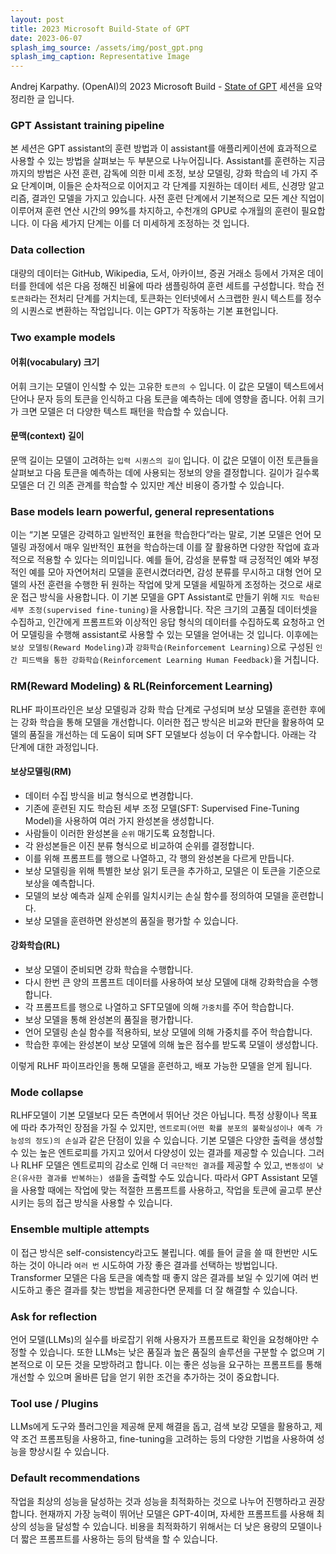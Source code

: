 ```yaml
---
layout: post
title: 2023 Microsoft Build-State of GPT
date: 2023-06-07
splash_img_source: /assets/img/post_gpt.png
splash_img_caption: Representative Image
---
```


Andrej Karpathy. (OpenAI)의 2023 Microsoft Build - [State of GPT](https://build.microsoft.com/en-US/sessions/db3f4859-cd30-4445-a0cd-553c3304f8e2) 세션을 요약 정리한 글 입니다.

### GPT Assistant training pipeline
본 세션은 GPT assistant의 훈련 방법과 이 assistant를 애플리케이션에 효과적으로 사용할 수 있는 방법을 살펴보는 두 부분으로 나누어집니다. Assistant를 훈련하는 지금까지의 방법은 사전 훈련, 감독에 의한 미세 조정, 보상 모델링, 강화 학습의 네 가지 주요 단계이며, 이들은 순차적으로 이어지고 각 단계를 지원하는 데이터 세트, 신경망 알고리즘, 결과인 모델을 가지고 있습니다. 사전 훈련 단계에서 기본적으로 모든 계산 직업이 이루어져 훈련 연산 시간의 99%를 차지하고, 수천개의 GPU로 수개월의 훈련이 필요합니다. 이 다음 세가지 단계는 이를 더 미세하게 조정하는 것 입니다.

### Data collection
대량의 데이터는 GitHub, Wikipedia, 도서, 아카이브, 증권 거래소 등에서 가져온 데이터를 한데에 섞은 다음 정해진 비율에 따라 샘플링하여 훈련 세트를 구성합니다. 학습 전 `토큰화`라는 전처리 단계를 거치는데, 토큰화는 인터넷에서 스크랩한 원시 텍스트를 정수의 시퀀스로 변환하는 작업입니다. 이는 GPT가 작동하는 기본 표현입니다.

### Two example models
#### 어휘(vocabulary) 크기
어휘 크기는 모델이 인식할 수 있는 고유한 `토큰의 수` 입니다. 이 값은 모델이 텍스트에서 단어나 문자 등의 토큰을 인식하고 다음 토큰을 예측하는 데에 영향을 줍니다. 어휘 크기가 크면 모델은 더 다양한 텍스트 패턴을 학습할 수 있습니다.
#### 문맥(context) 길이
문맥 길이는 모델이 고려하는 `입력 시퀀스의 길이` 입니다. 이 값은 모델이 이전 토큰들을 살펴보고 다음 토큰을 예측하는 데에 사용되는 정보의 양을 결정합니다. 길이가 길수록 모델은 더 긴 의존 관계를 학습할 수 있지만 계산 비용이 증가할 수 있습니다.

### Base models learn powerful, general representations
이는 “기본 모델은 강력하고 일반적인 표현을 학습한다”라는 말로, 기본 모델은 언어 모델링 과정에서 매우 일반적인 표현을 학습하는데 이를 잘 활용하면 다양한 작업에 효과적으로 적용할 수 있다는 의미입니다. 예를 들어, 감성을 분류할 때 긍정적인 예와 부정적인 예를 모아 자연어처리 모델을 훈련시켰더라면, 감성 분류를 무시하고 대형 언어 모델의 사전 훈련을 수행한 뒤 원하는 작업에 맞게 모델을 세밀하게 조정하는 것으로 새로운 접근 방식을 사용합니다. 이 기본 모델을 GPT Assistant로 만들기 위해 `지도 학습된 세부 조정(supervised fine-tuning)`을 사용합니다. 작은 크기의 고품질 데이터셋을 수집하고, 인간에게 프롬프트와 이상적인 응답 형식의 데이터를 수집하도록 요청하고 언어 모델링을 수행해 assistant로 사용할 수 있는 모델을 얻어내는 것 입니다. 이후에는 `보상 모델링(Reward Modeling)`과 `강화학습(Reinforcement Learning)`으로 구성된 `인간 피드백을 통한 강화학습(Reinforcement Learning Human Feedback)`을 거칩니다.

### RM(Reward Modeling) & RL(Reinforcement Learning)
RLHF 파이프라인은 보상 모델링과 강화 학습 단계로 구성되며 보상 모델을 훈련한 후에는 강화 학습을 통해 모델을 개선합니다. 이러한 접근 방식은 비교와 판단을 활용하여 모델의 품질을 개선하는 데 도움이 되며 SFT 모델보다 성능이 더 우수합니다. 아래는 각 단계에 대한 과정입니다.
#### 보상모델링(RM)
-	데이터 수집 방식을 비교 형식으로 변경합니다.
-	기존에 훈련된 지도 학습된 세부 조정 모델(SFT: Supervised Fine-Tuning Model)을 사용하여 여러 가지 완성본을 생성합니다.
-	사람들이 이러한 완성본을 `순위` 매기도록 요청합니다.
-	각 완성본들은 이진 분류 형식으로 비교하여 순위를 결정합니다.
-	이를 위해 프롬프트를 행으로 나열하고, 각 행의 완성본을 다르게 만듭니다.
-	보상 모델링을 위해 특별한 보상 읽기 토큰을 추가하고, 모델은 이 토큰을 기준으로 보상을 예측합니다.
-	모델의 보상 예측과 실제 순위를 일치시키는 손실 함수를 정의하여 모델을 훈련합니다.
-	보상 모델을 훈련하면 완성본의 품질을 평가할 수 있습니다.

#### 강화학습(RL)
-	보상 모델이 준비되면 강화 학습을 수행합니다.
-	다시 한번 큰 양의 프롬프트 데이터를 사용하여 보상 모델에 대해 강화학습을 수행합니다.
-	각 프롬프트를 행으로 나열하고 SFT모델에 의해 `가중치`를 주어 학습합니다.
-	보상 모델을 통해 완성본의 품질을 평가합니다.
-	언어 모델링 손실 함수를 적용하되, 보상 모델에 의해 가중치를 주어 학습합니다.
-	학습한 후에는 완성본이 보상 모델에 의해 높은 점수를 받도록 모델이 생성합니다.

이렇게 RLHF 파이프라인을 통해 모델을 훈련하고, 배포 가능한 모델을 얻게 됩니다.

### Mode collapse
RLHF모델이 기본 모델보다 모든 측면에서 뛰어난 것은 아닙니다. 특정 상황이나 목표에 따라 추가적인 장점을 가질 수 있지만, `엔트로피(어떤 확률 분포의 불확실성이나 예측 가능성의 정도)의 손실`과 같은 단점이 있을 수 있습니다. 기본 모델은 다양한 출력을 생성할 수 있는 높은 엔트로피를 가지고 있어서 다양성이 있는 결과를 제공할 수 있습니다. 그러나 RLHF 모델은 엔트로피의 감소로 인해 더 `극단적인 결과`를 제공할 수 있고, `변동성이 낮은(유사한 결과를 반복하는) 샘플`을 출력할 수도 있습니다. 따라서 GPT Assistant 모델을 사용할 때에는 작업에 맞는 적절한 프롬프트를 사용하고, 작업을 토큰에 골고루 분산시키는 등의 접근 방식을 사용할 수 있습니다.

### Ensemble multiple attempts
이 접근 방식은 self-consistency라고도 불립니다. 예를 들어 글을 쓸 때 한번만 시도하는 것이 아니라 `여러 번` 시도하여 가장 좋은 결과를 선택하는 방법입니다. Transformer 모델은 다음 토큰을 예측할 때 좋지 않은 결과를 보일 수 있기에 여러 번 시도하고 좋은 결과를 찾는 방법을 제공한다면 문제를 더 잘 해결할 수 있습니다.

### Ask for reflection
언어 모델(LLMs)의 실수를 바로잡기 위해 사용자가 프롬프트로 확인을 요청해야만 수정할 수 있습니다. 또한 LLMs는 낮은 품질과 높은 품질의 솔루션을 구분할 수 없으며 기본적으로 이 모든 것을 모방하려고 합니다. 이는  좋은 성능을 요구하는 프롬프트를 통해 개선할 수 있으며 올바른 답을 얻기 위한 조건을 추가하는 것이 중요합니다.

### Tool use / Plugins
LLMs에게 도구와 플러그인을 제공해 문제 해결을 돕고, 검색 보강 모델을 활용하고, 제약 조건 프롬프팅을 사용하고, fine-tuning을 고려하는 등의 다양한 기법을 사용하여 성능을 향상시킬 수 있습니다.

### Default recommendations
작업을 최상의 성능을 달성하는 것과 성능을 최적화하는 것으로 나누어 진행하라고 권장합니다. 현재까지 가장 능력이 뛰어난 모델은 GPT-4이며, 자세한 프롬프트를 사용해 최상의 성능을 달성할 수 있습니다. 비용을 최적화하기 위해서는 더 낮은 용량의 모델이나 더 짧은 프롬프트를 사용하는 등의 탐색을 할 수 있습니다.
